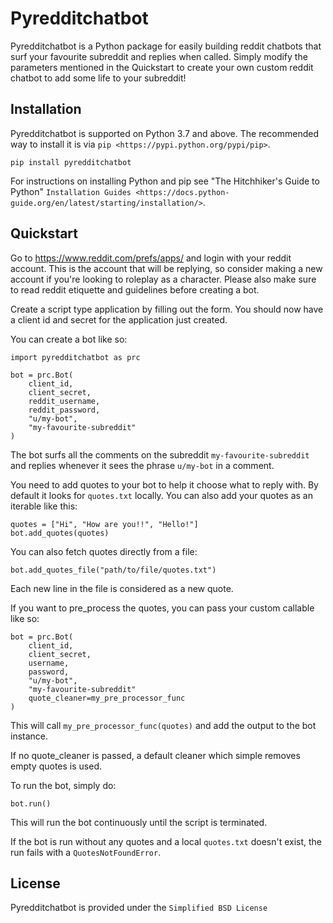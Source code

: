 Pyredditchatbot
===================================

Pyredditchatbot is a Python package for easily building reddit chatbots that surf your favourite subreddit and replies
when called. Simply modify the parameters mentioned in the Quickstart to create your own custom reddit chatbot to add
some life to your subreddit!


Installation
------------

Pyredditchatbot is supported on Python 3.7 and above. The recommended way to install it is via `pip
<https://pypi.python.org/pypi/pip>`.

    pip install pyredditchatbot

For instructions on installing Python and pip see "The Hitchhiker's Guide to Python"
`Installation Guides <https://docs.python-guide.org/en/latest/starting/installation/>`.

Quickstart
----------

Go to  https://www.reddit.com/prefs/apps/ and login with your reddit account. This is the account that will be replying, so
consider making a new account if you're looking to roleplay as a character. Please also make sure to read
reddit etiquette and guidelines before creating a bot.

Create a script type application by filling out the form. You should now have a client id and secret for the application
just created.

You can create a bot like so:

    import pyredditchatbot as prc

    bot = prc.Bot(
        client_id,
        client_secret,
        reddit_username,
        reddit_password,
        "u/my-bot",
        "my-favourite-subreddit"
    )

The bot surfs all the comments on the subreddit `my-favourite-subreddit`
and replies whenever it sees the phrase `u/my-bot` in a comment.

You need to add quotes to your bot to help it choose what to reply with. By default it looks for `quotes.txt` locally.
You can also add your quotes as an iterable like this:

    quotes = ["Hi", "How are you!!", "Hello!"]
    bot.add_quotes(quotes)

You can also fetch quotes directly from a file:

    bot.add_quotes_file("path/to/file/quotes.txt")

Each new line in the file is considered as a new quote.

If you want to pre_process the quotes, you can pass your custom callable like so:

    bot = prc.Bot(
        client_id,
        client_secret,
        username,
        password,
        "u/my-bot",
        "my-favourite-subreddit"
        quote_cleaner=my_pre_processor_func
    )

This will call `my_pre_processor_func(quotes)` and add the output to the bot instance.

If no quote_cleaner is passed, a default cleaner which simple removes empty quotes is used.

To run the bot, simply do:

    bot.run()

This will run the bot continuously until the script is terminated.

If the bot is run without any quotes and a local `quotes.txt`
doesn't exist, the run fails with a `QuotesNotFoundError`.

License
-------

Pyredditchatbot is provided under the `Simplified BSD License`
